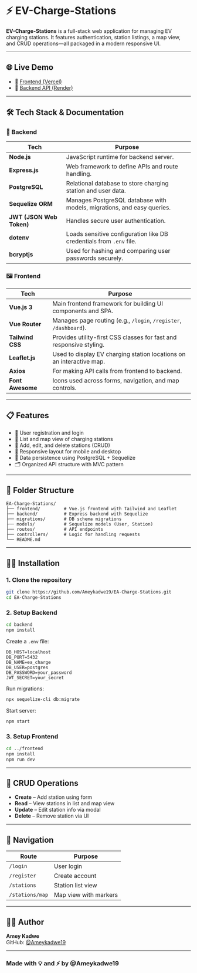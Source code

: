 # ⚡ EV-Charge-Stations

**EV-Charge-Stations** is a full-stack web application for managing EV charging stations. It features authentication, station listings, a map view, and CRUD operations—all packaged in a modern responsive UI.

---

## 🌐 Live Demo

- 🔗 [Frontend (Vercel)](https://ev-charge-stations.vercel.app/)
- 🔗 [Backend API (Render)](https://ev-charge-stations.onrender.com)


---

## 🛠 Tech Stack & Documentation

### 🔧 Backend

| Tech | Purpose |
|------|---------|
| **Node.js** | JavaScript runtime for backend server. |
| **Express.js** | Web framework to define APIs and route handling. |
| **PostgreSQL** | Relational database to store charging station and user data. |
| **Sequelize ORM** | Manages PostgreSQL database with models, migrations, and easy queries. |
| **JWT (JSON Web Token)** | Handles secure user authentication. |
| **dotenv** | Loads sensitive configuration like DB credentials from `.env` file. |
| **bcryptjs** | Used for hashing and comparing user passwords securely. |

### 🖼 Frontend

| Tech | Purpose |
|------|---------|
| **Vue.js 3** | Main frontend framework for building UI components and SPA. |
| **Vue Router** | Manages page routing (e.g., `/login`, `/register`, `/dashboard`). |
| **Tailwind CSS** | Provides utility-first CSS classes for fast and responsive styling. |
| **Leaflet.js** | Used to display EV charging station locations on an interactive map. |
| **Axios** | For making API calls from frontend to backend. |
| **Font Awesome** | Icons used across forms, navigation, and map controls. |

---

## 📋 Features

- 🔐 User registration and login
- 🧭 List and map view of charging stations
- 🧱 Add, edit, and delete stations (CRUD)
- 📱 Responsive layout for mobile and desktop
- 💾 Data persistence using PostgreSQL + Sequelize
- 🗂 Organized API structure with MVC pattern

---

## 📂 Folder Structure

```
EA-Charge-Stations/
├── frontend/         # Vue.js frontend with Tailwind and Leaflet
├── backend/          # Express backend with Sequelize
├── migrations/       # DB schema migrations
├── models/           # Sequelize models (User, Station)
├── routes/           # API endpoints
├── controllers/      # Logic for handling requests
└── README.md
```

---

## 🧑‍💻 Installation

### 1. Clone the repository

```bash
git clone https://github.com/Ameykadwe19/EA-Charge-Stations.git
cd EA-Charge-Stations
```

### 2. Setup Backend

```bash
cd backend
npm install
```

Create a `.env` file:

```env
DB_HOST=localhost
DB_PORT=5432
DB_NAME=ea_charge
DB_USER=postgres
DB_PASSWORD=your_password
JWT_SECRET=your_secret
```

Run migrations:

```bash
npx sequelize-cli db:migrate
```

Start server:

```bash
npm start
```

### 3. Setup Frontend

```bash
cd ../frontend
npm install
npm run dev
```

---

## 🔄 CRUD Operations

- **Create** – Add station using form
- **Read** – View stations in list and map view
- **Update** – Edit station info via modal
- **Delete** – Remove station via UI

---

## 🧭 Navigation

| Route | Purpose |
|-------|---------|
| `/login` | User login |
| `/register` | Create account |
| `/stations` | Station list view |
| `/stations/map` | Map view with markers |

---

## 👨‍💻 Author

**Amey Kadwe**  
GitHub: [@Ameykadwe19](https://github.com/Ameykadwe19)

---

### Made with 💡 and ⚡ by @Ameykadwe19
